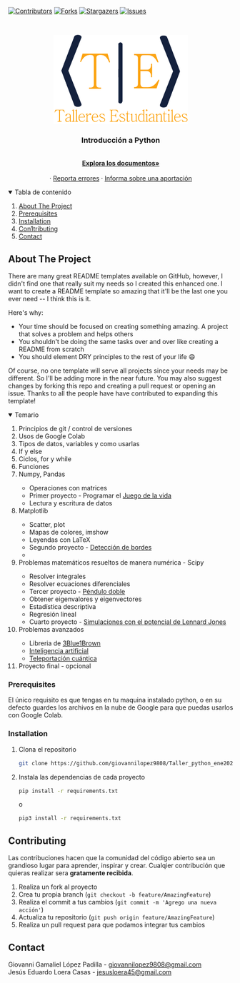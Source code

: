 [![Contributors][contributors-shield]][contributors-url]
[![Forks][forks-shield]][forks-url]
[![Stargazers][stars-shield]][stars-url]
[![Issues][issues-shield]][issues-url]

<!-- PROJECT LOGO -->
<br />
<p align="center">
  <a href="https://github.com/giovannilopez9808/Taller_python_ene2021">
    <img src="images/logo.png" alt="Logo" width="300" height="200">
  </a>

  <h3 align="center">Introducción a Python</h3>

  <p align="center">
    <br />
    <a href="https://github.com/giovannilopez9808/Taller_python_ene2021"><strong>Explora los documentos»</strong></a>
    <br />
    <br />
    ·
    <a href="https://github.com/giovannilopez9808/Taller_python_ene2021/issues">Reporta errores</a>
    ·
    <a href="https://github.com/giovannilopez9808/Taller_python_ene2021/issues">Informa sobre una aportación</a>
  </p>
</p>

<!-- TABLE OF CONTENTS -->
<details open="open">
  <summary>Tabla de contenido</summary>
  <ol>
    <li><a href="#about-the-project">About The Project</a></li>
    <li><a href="#prerequisites">Prerequisites</a></li>
    <li><a href="#installation">Installation</a></li>
    <li><a href="#contributing">Con1tributing</a></li>
    <li><a href="#contact">Contact</a></li>
  </ol>
</details>

<!-- ABOUT THE PROJECT -->

## About The Project

There are many great README templates available on GitHub, however, I didn't find one that really suit my needs so I created this enhanced one. I want to create a README template so amazing that it'll be the last one you ever need -- I think this is it.

Here's why:

- Your time should be focused on creating something amazing. A project that solves a problem and helps others
- You shouldn't be doing the same tasks over and over like creating a README from scratch
- You should element DRY principles to the rest of your life :smile:

Of course, no one template will serve all projects since your needs may be different. So I'll be adding more in the near future. You may also suggest changes by forking this repo and creating a pull request or opening an issue. Thanks to all the people have have contributed to expanding this template!

<details open="close">
  <summary>Temario</summary>
  <ol>
    <li>Principios de git / control de versiones</li>
    <li>Usos de Google Colab</li>
    <li>Tipos de datos, variables y como usarlas</li>
    <li>If y else</li>
    <li>Ciclos, for y while</li>
    <li>Funciones</li>
    <li>Numpy, Pandas</li>
    <ul>
    <li>Operaciones con matrices</li>
    <li>Primer proyecto - Programar el <a href="https://en.wikipedia.org/wiki/Conway%27s_Game_of_Life">Juego de la vida</a></li>
    <li>Lectura y escritura de datos</li>
    </ul>
    <li>Matplotlib</li>
    <ul>
    <li>Scatter, plot</li>
    <li>Mapas de colores, imshow</li>
    <li>Leyendas con LaTeX</li>
    <li>Segundo proyecto - <a href="https://en.wikipedia.org/wiki/Edge_detection">Detección de bordes</a></li>
    <li></li>
    </ul>
    <li>Problemas matemáticos resueltos de manera numérica - Scipy</li>
    <ul>
    <li>Resolver integrales</li>
    <li>Resolver ecuaciones diferenciales</li>
    <li>Tercer proyecto - <a href="https://en.wikipedia.org/wiki/Double_pendulum">Péndulo doble</a></li>
    <li>Obtener eigenvalores y eigenvectores</li>
    <li>Estadística descriptiva</li>
    <li>Regresión lineal</li>
    <li>Cuarto proyecto - <a href="https://es.wikipedia.org/wiki/Potencial_de_Lennard-Jones">Simulaciones con el potencial de Lennard Jones</a></li>
    </ul>
    <li>Problemas avanzados</li>
    <ul>
    <li>Libreria de <a href="https://www.youtube.com/channel/UCYO_jab_esuFRV4b17AJtAw">3Blue1Brown</a></li>
    <li><a href="https://es.wikipedia.org/wiki/Inteligencia_artificial">Inteligencia artificial</a></li>
    <li><a href="https://es.wikipedia.org/wiki/Teleportaci%C3%B3n_cu%C3%A1ntica">Teleportación cuántica</a></li>
    </ul>
    <li>Proyecto final - opcional</li>
  </ol>
</details>

### Prerequisites

El único requisito es que tengas en tu maquina instalado python, o en su defecto guardes los archivos en la nube de
Google para que puedas usarlos con Google Colab.

### Installation

1. Clona el repositorio
   ```sh
   git clone https://github.com/giovannilopez9808/Taller_python_ene2021.git
   ```
2. Instala las dependencias de cada proyecto
   ```sh
   pip install -r requirements.txt
   ```
   o
   ```sh
   pip3 install -r requirements.txt
   ```

<!-- CONTRIBUTING -->

## Contributing

Las contribuciones hacen que la comunidad del código abierto sea un grandioso lugar para aprender, inspirar y crear.
Cualqier contribución que quieras realizar sera **gratamente recibida**.

1. Realiza un fork al proyecto
2. Crea tu propia branch (`git checkout -b feature/AmazingFeature`)
3. Realiza el commit a tus cambios (`git commit -m 'Agrego una nueva acción'`)
4. Actualiza tu repositorio (`git push origin feature/AmazingFeature`)
5. Realiza un pull request para que podamos integrar tus cambios

<!-- CONTACT -->

## Contact

Giovanni Gamaliel López Padilla - giovannilopez9808@gmail.com <br>
Jesús Eduardo Loera Casas - jesusloera45@gmail.com

<!-- MARKDOWN LINKS & IMAGES -->
<!-- https://www.markdownguide.org/basic-syntax/#reference-style-links -->

[contributors-shield]: https://img.shields.io/github/contributors/giovannilopez9808/Taller_python_ene2021.svg?style=for-the-badge
[contributors-url]: https://github.com/giovannilopez9808/Taller_python_ene2021/graphs/contributors
[forks-shield]: https://img.shields.io/github/forks/giovannilopez9808/Taller_python_ene2021.svg?style=for-the-badge
[forks-url]: https://github.com/giovannilopez9808/Taller_python_ene2021/network/members
[stars-shield]: https://img.shields.io/github/stars/giovannilopez9808/Taller_python_ene2021.svg?style=for-the-badge
[stars-url]: https://github.com/giovannilopez9808/Taller_python_ene2021/stargazers
[issues-shield]: https://img.shields.io/github/issues/giovannilopez9808/Taller_python_ene2021.svg?style=for-the-badge
[issues-url]: https://github.com/giovannilopez9808/Taller_python_ene2021/issues
